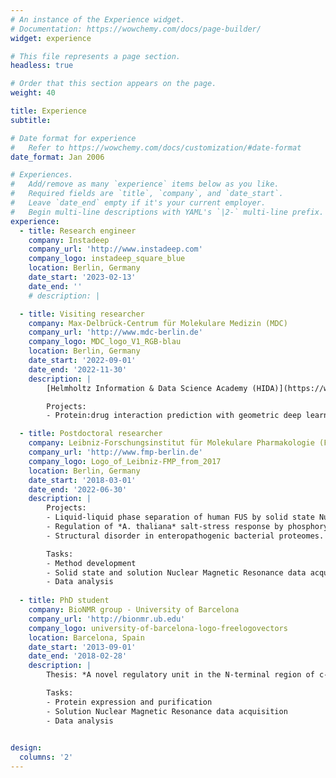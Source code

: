 ```yaml
---
# An instance of the Experience widget.
# Documentation: https://wowchemy.com/docs/page-builder/
widget: experience

# This file represents a page section.
headless: true

# Order that this section appears on the page.
weight: 40

title: Experience
subtitle:

# Date format for experience
#   Refer to https://wowchemy.com/docs/customization/#date-format
date_format: Jan 2006

# Experiences.
#   Add/remove as many `experience` items below as you like.
#   Required fields are `title`, `company`, and `date_start`.
#   Leave `date_end` empty if it's your current employer.
#   Begin multi-line descriptions with YAML's `|2-` multi-line prefix.
experience:
  - title: Research engineer
    company: Instadeep
    company_url: 'http://www.instadeep.com'
    company_logo: instadeep_square_blue
    location: Berlin, Germany
    date_start: '2023-02-13'
    date_end: ''
    # description: |

  - title: Visiting researcher
    company: Max-Delbrück-Centrum für Molekulare Medizin (MDC)
    company_url: 'http://www.mdc-berlin.de'
    company_logo: MDC_logo_V1_RGB-blau
    location: Berlin, Germany
    date_start: '2022-09-01'
    date_end: '2022-11-30'
    description: |
        [Helmholtz Information & Data Science Academy (HIDA)](https://www.helmholtz-hida.de/) grantee at the MDC Bioinformatics unit.

        Projects:
        - Protein:drug interaction prediction with geometric deep learning and protein language models.

  - title: Postdoctoral researcher
    company: Leibniz-Forschungsinstitut für Molekulare Pharmakologie (FMP-Berlin)
    company_url: 'http://www.fmp-berlin.de'
    company_logo: Logo_of_Leibniz-FMP_from_2017
    location: Berlin, Germany
    date_start: '2018-03-01'
    date_end: '2022-06-30'
    description: |
        Projects:
        - Liquid-liquid phase separation of human FUS by solid state Nuclear Magnetic Resonance 
        - Regulation of *A. thaliana* salt-stress response by phosphorylation of protein CC1
        - Structural disorder in enteropathogenic bacterial proteomes.

        Tasks:
        - Method development
        - Solid state and solution Nuclear Magnetic Resonance data acquisition
        - Data analysis
        
  - title: PhD student
    company: BioNMR group - University of Barcelona
    company_url: 'http://bionmr.ub.edu'
    company_logo: university-of-barcelona-logo-freelogovectors
    location: Barcelona, Spain
    date_start: '2013-09-01'
    date_end: '2018-02-28'
    description: | 
        Thesis: *A novel regulatory unit in the N-terminal region of c-src*.

        Tasks:
        - Protein expression and purification
        - Solution Nuclear Magnetic Resonance data acquisition
        - Data analysis
    

design:
  columns: '2'
---
```

